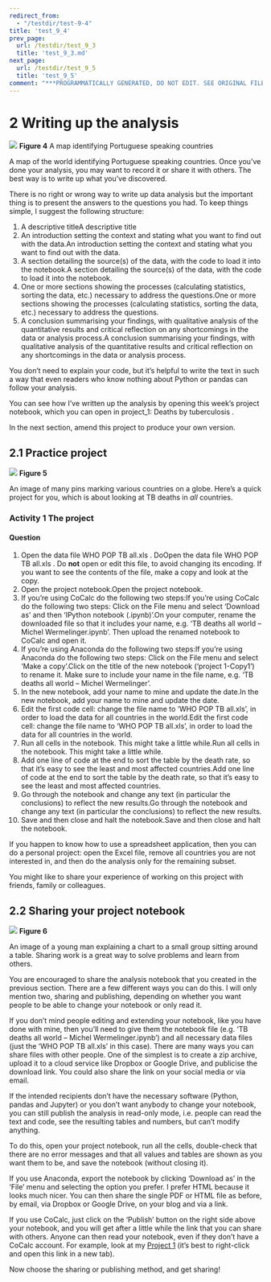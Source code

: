 ```yaml
---
redirect_from:
  - "/testdir/test-9-4"
title: 'test_9_4'
prev_page:
  url: /testdir/test_9_3
  title: 'test_9_3.md'
next_page:
  url: /testdir/test_9_5
  title: 'test_9_5'
comment: "***PROGRAMMATICALLY GENERATED, DO NOT EDIT. SEE ORIGINAL FILES IN /content***"
---
```

# 2 Writing up the analysis



![](https://www.open.edu/openlearn/ocw/pluginfile.php/1393338/mod_oucontent/oucontent/71687/ou_futurelearn_learn_to_code_fig_1070.jpg)
__Figure 4__  A map identifying Portuguese speaking countries

 A map of the world identifying Portuguese speaking countries. 
Once you’ve done your analysis, you may want to record it or share it with others. The best way is to write up what you’ve discovered.

There is no right or wrong way to write up data analysis but the important thing is to present the answers to the questions you had. To keep things simple, I suggest the following structure:
1. A descriptive titleA descriptive title
2. An introduction setting the context and stating what you want to find out with the data.An introduction setting the context and stating what you want to find out with the data.
3. A section detailing the source(s) of the data, with the code to load it into the notebook.A section detailing the source(s) of the data, with the code to load it into the notebook.
4. One or more sections showing the processes (calculating statistics, sorting the data, etc.) necessary to address the questions.One or more sections showing the processes (calculating statistics, sorting the data, etc.) necessary to address the questions.
5. A conclusion summarising your findings, with qualitative analysis of the quantitative results and critical reflection on any shortcomings in the data or analysis process.A conclusion summarising your findings, with qualitative analysis of the quantitative results and critical reflection on any shortcomings in the data or analysis process.

You don’t need to explain your code, but it’s helpful to write the text in such a way that even readers who know nothing about Python or pandas can follow your analysis.

You can see how I’ve written up the analysis by opening this week’s project notebook, which you can open in project_1: Deaths by tuberculosis .

In the next section, amend this project to produce your own version.


## 2.1 Practice project



![](https://www.open.edu/openlearn/ocw/pluginfile.php/1393338/mod_oucontent/oucontent/71687/ou_futurelearn_learn_to_code_fig_1036.jpg)
__Figure 5__

 An image of many pins marking various countries on a globe. 
Here’s a quick project for you, which is about looking at TB deaths in *all* countries.


### Activity 1 The project


#### Question
1. Open the data file WHO POP TB all.xls . DoOpen the data file WHO POP TB all.xls . Do __not__ open or edit this file, to avoid changing its encoding. If you want to see the contents of the file, make a copy and look at the copy.
2. Open the project notebook.Open the project notebook.
3. If you’re using CoCalc do the following two steps:If you’re using CoCalc do the following two steps: Click on the File menu and select ‘Download as’ and then ‘IPython notebook (.ipynb)’.On your computer, rename the downloaded file so that it includes your name, e.g. ‘TB deaths all world – Michel Wermelinger.ipynb’. Then upload the renamed notebook to CoCalc and open it.
4. If you’re using Anaconda do the following two steps:If you’re using Anaconda do the following two steps: Click on the File menu and select ‘Make a copy’.Click on the title of the new notebook (‘project 1-Copy1’) to rename it. Make sure to include your name in the file name, e.g. ‘TB deaths all world – Michel Wermelinger’.
5. In the new notebook, add your name to mine and update the date.In the new notebook, add your name to mine and update the date.
6. Edit the first code cell: change the file name to ‘WHO POP TB all.xls’, in order to load the data for all countries in the world.Edit the first code cell: change the file name to ‘WHO POP TB all.xls’, in order to load the data for all countries in the world.
7. Run all cells in the notebook. This might take a little while.Run all cells in the notebook. This might take a little while.
8. Add one line of code at the end to sort the table by the death rate, so that it’s easy to see the least and most affected countries.Add one line of code at the end to sort the table by the death rate, so that it’s easy to see the least and most affected countries.
9. Go through the notebook and change any text (in particular the conclusions) to reflect the new results.Go through the notebook and change any text (in particular the conclusions) to reflect the new results.
10. Save and then close and halt the notebook.Save and then close and halt the notebook.

If you happen to know how to use a spreadsheet application, then you can do a personal project: open the Excel file, remove all countries you are not interested in, and then do the analysis only for the remaining subset.

You might like to share your experience of working on this project with friends, family or colleagues.




## 2.2 Sharing your project notebook



![](https://www.open.edu/openlearn/ocw/pluginfile.php/1393338/mod_oucontent/oucontent/71687/ou_futurelearn_learn_to_code_fig_1037.jpg)
__Figure 6__

 An image of a young man explaining a chart to a small group sitting around a table. 
Sharing work is a great way to solve problems and learn from others.

You are encouraged to share the analysis notebook that you created in the previous section. There are a few different ways you can do this. I will only mention two, sharing and publishing, depending on whether you want people to be able to change your notebook or only read it.

If you don’t mind people editing and extending your notebook, like you have done with mine, then you’ll need to give them the notebook file (e.g. ‘TB deaths all world – Michel Wermelinger.ipynb’) and all necessary data files (just the ‘WHO POP TB all.xls’ in this case). There are many ways you can share files with other people. One of the simplest is to create a zip archive, upload it to a cloud service like Dropbox or Google Drive, and publicise the download link. You could also share the link on your social media or via email.

If the intended recipients don’t have the necessary software (Python, pandas and Jupyter) or you don’t want anybody to change your notebook, you can still publish the analysis in read-only mode, i.e. people can read the text and code, see the resulting tables and numbers, but can’t modify anything.

To do this, open your project notebook, run all the cells, double-check that there are no error messages and that all values and tables are shown as you want them to be, and save the notebook (without closing it).

If you use Anaconda, export the notebook by clicking ‘Download as’ in the ‘File’ menu and selecting the option you prefer. I prefer HTML because it looks much nicer. You can then share the single PDF or HTML file as before, by email, via Dropbox or Google Drive, on your blog and via a link.

If you use CoCalc, just click on the ‘Publish’ button on the right side above your notebook, and you will get after a little while the link that you can share with others. Anyone can then read your notebook, even if they don’t have a CoCalc account. For example, look at my [Project 1](https://cloud.sagemath.com/projects/ff47a32e-e177-4d13-ad9a-625c859cc20b/files/Week_1_project.html) (it’s best to right-click and open this link in a new tab).

Now choose the sharing or publishing method, and get sharing!

